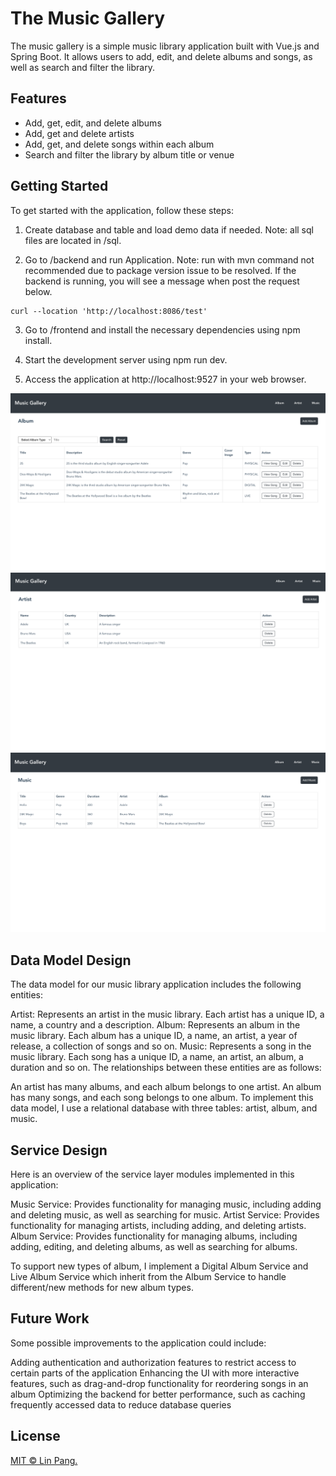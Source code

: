 # The Music Gallery

The music gallery is a simple music library application built with Vue.js and Spring Boot. 
It allows users to add, edit, and delete albums and songs, as well as search and filter the library.

## Features
- Add, get, edit, and delete albums
- Add, get and delete artists
- Add, get, and delete songs within each album
- Search and filter the library by album title or venue

## Getting Started

To get started with the application, follow these steps:

1. Create database and table and load demo data if needed. Note: all sql files are located in /sql.

2. Go to /backend and run Application. Note: run with mvn command not recommended due to package version issue to be resolved.
If the backend is running, you will see a message when post the request below.

```
curl --location 'http://localhost:8086/test'
```

3. Go to /frontend and install the necessary dependencies using npm install.

4. Start the development server using npm run dev.

5. Access the application at http://localhost:9527 in your web browser.

![album.png](./doc/album.png)
![artist.png](./doc/artist.png)
![music.png](./doc/music.png)

## Data Model Design
The data model for our music library application includes the following entities:

Artist: Represents an artist in the music library. Each artist has a unique ID, a name, a country and a description.
Album: Represents an album in the music library. Each album has a unique ID, a name, an artist, a year of release, a collection of songs and so on.
Music: Represents a song in the music library. Each song has a unique ID, a name, an artist, an album, a duration and so on.
The relationships between these entities are as follows:

An artist has many albums, and each album belongs to one artist.
An album has many songs, and each song belongs to one album.
To implement this data model, I use a relational database with three tables: artist, album, and music.

## Service Design
Here is an overview of the service layer modules implemented in this application:

Music Service: Provides functionality for managing music, including adding and deleting music, as well as searching for music.
Artist Service: Provides functionality for managing artists, including adding, and deleting artists.
Album Service: Provides functionality for managing albums, including adding, editing, and deleting albums, as well as searching for albums.

To support new types of album, I implement a Digital Album Service and Live Album Service which inherit from the Album Service to handle different/new methods for new album types.


## Future Work
Some possible improvements to the application could include:

Adding authentication and authorization features to restrict access to certain parts of the application
Enhancing the UI with more interactive features, such as drag-and-drop functionality for reordering songs in an album
Optimizing the backend for better performance, such as caching frequently accessed data to reduce database queries

## License

[MIT © Lin Pang.](https://github.com/l-pang)